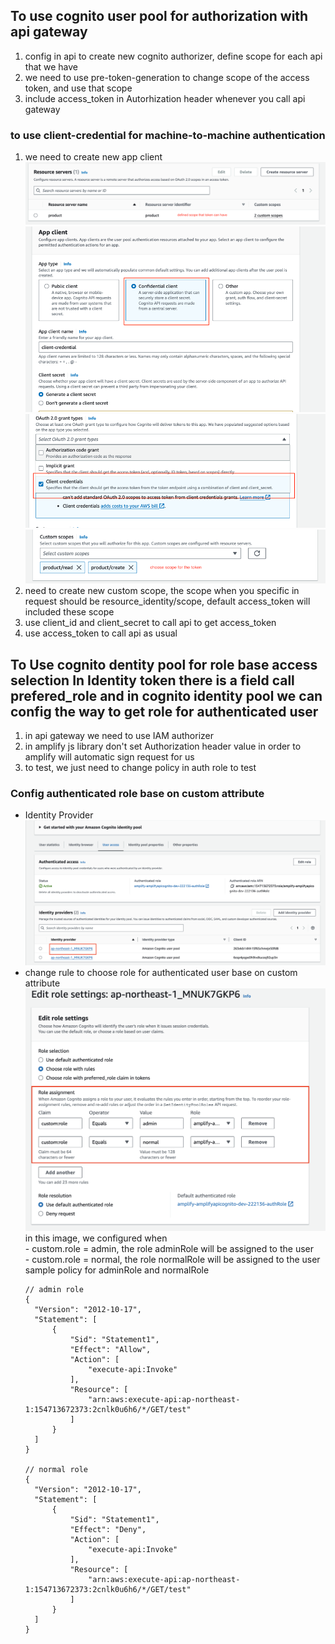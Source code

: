 ## To use cognito user pool for authorization with api gateway
1. config in api to create new cognito authorizer, define scope for each api that we have
2. we need to use pre-token-generation to change scope of the access token, and use that scope
3. include access_token in Autorhization header whenever you call api gateway
### to use client-credential for machine-to-machine authentication
1. we need to create new app client
   ![image](./images/client_credential_4.png)
   ![image](./images/client_credential_1.png)
   ![image](./images/client_credential_2.png)
   ![image](./images/client_credential_3.png)
2. need to create new custom scope, the scope when you specific in request should be resource_identity/scope, default access_token will included these scope
3. use client_id and client_secret to call api to get access_token
4. use access_token to call api as usual
## To Use cognito dentity pool for role base access selection  In Identity token there is a field call prefered_role  and in cognito identity pool we can config the way  to get role for authenticated user
1. in api gateway we need to use IAM authorizer
2. in amplify js library don't set Authorization header value in order to amplify will automatic sign request for us
3. to test, we just need to change policy in auth role to test

### Config authenticated role base on custom attribute
- Identity Provider
  ![image](./images/identity.png)
- change rule to choose role for authenticated user base on custom attribute
  ![image](./images/assignment_rule.png)
  in this image, we configured when  
                                    - custom.role = admin, the role adminRole will be assigned to the user  
                                    - custom.role = normal, the role normalRole will be assigned to the user
  sample policy for adminRole and normalRole
  ````
  // admin role
  {
    "Version": "2012-10-17",
    "Statement": [
        {
            "Sid": "Statement1",
            "Effect": "Allow",
            "Action": [
                "execute-api:Invoke"
            ],
            "Resource": [
                "arn:aws:execute-api:ap-northeast-1:154713672373:2cnlk0u6h6/*/GET/test"
            ]
        }
    ]
  }

  // normal role
  {
    "Version": "2012-10-17",
    "Statement": [
        {
            "Sid": "Statement1",
            "Effect": "Deny",
            "Action": [
                "execute-api:Invoke"
            ],
            "Resource": [
                "arn:aws:execute-api:ap-northeast-1:154713672373:2cnlk0u6h6/*/GET/test"
            ]
        }
    ]
  }
  ````
  
